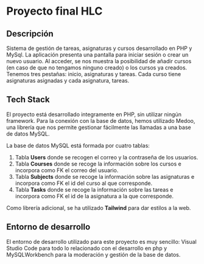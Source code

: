 # Proyecto final HLC

## Descripción

Sistema de gestión de tareas, asignaturas y cursos desarrollado en PHP y MySql. La aplicación presenta una pantalla para iniciar sesión o crear un nuevo usuario. Al acceder, se nos muestra la posibilidad de añadir cursos (en caso de que no tengamos ninguno creado) o los cursos ya creados. Tenemos tres pestañas: inicio, asignaturas y tareas. Cada curso tiene asignaturas asignadas y cada asignatura, tareas. 



## Tech Stack

El proyecto está desarrollado integramente en PHP, sin utilizar ningún framework. Para la conexión con la base de datos, hemos utilizado Medoo, una librería que nos permite gestionar fácilmente las llamadas a una base de datos MySQL.

La base de datos MySQL está formada por cuatro tablas:

1. Tabla **Users** donde se recogen el correo y la contraseña de los usuarios.
2. Tabla **Courses** donde se recoge la información sobre los cursos e incorpora como FK el correo del usuario.
3. Tabla **Subjects** donde se recoge la información sobre las asignaturas e incorpora como FK el id del curso al que corresponde.
4. Tabla **Tasks** donde se recoge la información sobre las tareas e incorpora como FK el id de la asignatura a la que corresponde.

Como librería adicional, se ha utilizado **Tailwind** para dar estilos a la web. 

## Entorno de desarrollo

El entorno de desarrollo utilizado para este proyecto es muy sencillo: Visual Studio Code para todo lo relacionado con el desarrollo en php y MySQLWorkbench para la moderación y gestión de la base de datos.



